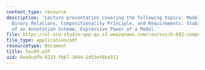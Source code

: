 ```yaml
---
content_type: resource
description: 'Lecture presentation covering the following topics: Model elements:
  Binary Relations, Compositionality Principle, and Requirements: Stability and Reproducibility
  of an Annotation Scheme, Expressive Power of a Model.'
file: https://ol-ocw-studio-app-qa.s3.amazonaws.com/courses/6-892-computational-models-of-discourse-spring-2004/6ea9cdfb0233fbb730442d53ef6bd312_lec09.pdf
file_type: application/pdf
resourcetype: Document
title: lec09.pdf
uid: 6ea9cdfb-0233-fbb7-3044-2d53ef6bd312
---
```

